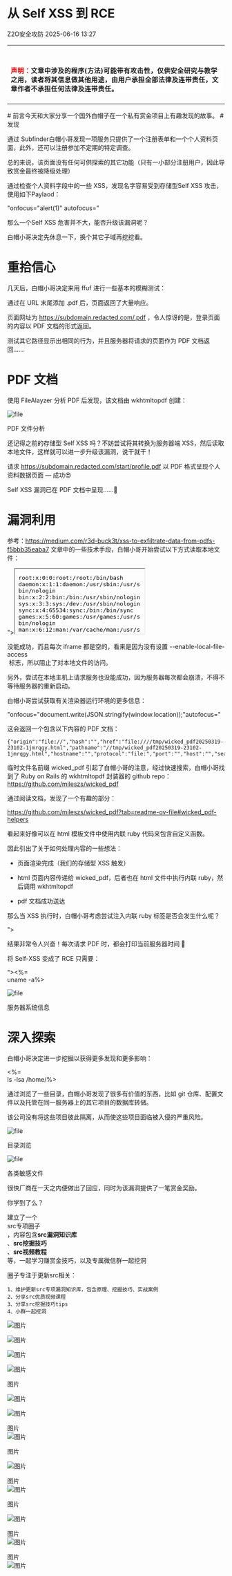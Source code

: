 #  从 Self XSS 到 RCE  
 Z2O安全攻防   2025-06-16 13:27  
  
<table><tbody><tr><td data-colwidth="557" width="557" valign="top" style="word-break: break-all;"><h1 data-selectable-paragraph="" style="white-space: normal;outline: 0px;max-width: 100%;font-family: -apple-system, system-ui, &#34;Helvetica Neue&#34;, &#34;PingFang SC&#34;, &#34;Hiragino Sans GB&#34;, &#34;Microsoft YaHei UI&#34;, &#34;Microsoft YaHei&#34;, Arial, sans-serif;letter-spacing: 0.544px;background-color: rgb(255, 255, 255);box-sizing: border-box !important;overflow-wrap: break-word !important;"><strong style="outline: 0px;max-width: 100%;box-sizing: border-box !important;overflow-wrap: break-word !important;"><span style="outline: 0px;max-width: 100%;font-size: 18px;box-sizing: border-box !important;overflow-wrap: break-word !important;"><span style="color: rgb(255, 0, 0);"><strong><span style="font-size: 15px;"><span leaf="">声明：</span></span></strong></span><span style="font-size: 15px;"></span></span></strong><span style="outline: 0px;max-width: 100%;font-size: 18px;box-sizing: border-box !important;overflow-wrap: break-word !important;"><span style="font-size: 15px;"><span leaf="">文章中涉及的程序(方法)可能带有攻击性，仅供安全研究与教学之用，读者将其信息做其他用途，由用户承担全部法律及连带责任，文章作者不承担任何法律及连带责任。</span></span></span></h1></td></tr></tbody></table># 前言今天和大家分享一个国外白帽子在一个私有赏金项目上有趣发现的故事。  
# 发现  
  
通过 Subfinder白帽小哥发现一项服务只提供了一个注册表单和一个个人资料页面，此外，还可以注册参加不定期的特定调查。  
  
总的来说，该页面没有任何可供探索的其它功能（只有一小部分注册用户，因此导致赏金最终被降级处理）  
  
通过检查个人资料字段中的一些 XSS，发现名字容易受到存储型Self XSS 攻击，使用如下Paylaod：  
  
"onfocus="alert(1)" autofocus="  
  
那么一个Self XSS 危害并不大，能否升级该漏洞呢？  
  
白帽小哥决定先休息一下，换个其它子域再挖挖看。  
# 重拾信心  
  
几天后，白帽小哥决定来用 ffuf 进行一些基本的模糊测试：  
  
通过在 URL 末尾添加 .pdf 后，页面返回了大量响应。  
  
页面网址为 https://subdomain.redacted.com/.pdf ，令人惊讶的是，登录页面的内容以 PDF 文档的形式返回。  
  
测试其它路径显示出相同的行为，并且服务器将请求的页面作为 PDF 文档返回……  
# PDF 文档  
  
使用 FileAlayzer 分析 PDF 后发现，该文档由 wkhtmltopdf 创建：  
  
![file](https://mmbiz.qpic.cn/sz_mmbiz_png/hZj512NN8jkmghicAzQ4GrTe4sdWkrib8RsxB9wScEOgLm0d34vA3jQ0j9j9ubAdt3NjkIENnNibBhHq5fzhX2DAQ/640?wx_fmt=png&from=appmsg "")  
  
PDF 文件分析  
  
还记得之前的存储型 Self XSS 吗？不妨尝试将其转换为服务器端 XSS，然后读取本地文件，这样就可以进一步升级该漏洞，说干就干！  
  
请求 https://subdomain.redacted.com/start/profile.pdf 以 PDF 格式呈现个人资料数据页面 — 成功😍  
  
Self XSS 漏洞已在 PDF 文档中呈现……🎉  
# 漏洞利用  
  
参考：https://medium.com/r3d-buck3t/xss-to-exfiltrate-data-from-pdfs-f5bbb35eaba7 文章中的一些技术手段，白帽小哥开始尝试以下方式读取本地文件：  
  
"><iframe src="file:///etc/passwd"></iframe>  
  
没能成功，而且每次 iframe 都是空的，看来是因为没有设置 --enable-local-file-access  
 标志，所以阻止了对本地文件的访问。  
  
另外，尝试在本地主机上请求服务也没能成功，因为服务器每次都会崩溃，不得不等待服务器的重新启动。  
  
白帽小哥尝试获取有关渲染器运行环境的更多信息：  
  
"onfocus="document.write(JSON.stringify(window.location));"autofocus="  
  
这会返回一个包含以下内容的 PDF 文档：  
```
{"origin":"file://","hash":"","href":"file:////tmp/wicked_pdf20250319-23102-1jmrqgy.html","pathname":"//tmp/wicked_pdf20250319-23102-1jmrqgy.html","hostname":"","protocol":"file:","port":"","host":"","search":""}
```  
  
临时文件名前缀 wicked_pdf 引起了白帽小哥的注意，经过快速搜索，白帽小哥找到了 Ruby on Rails 的 wkhtmltopdf 封装器的 github repo： https://github.com/mileszs/wicked_pdf  
  
通过阅读文档，发现了一个有趣的部分：  
  
https://github.com/mileszs/wicked_pdf?tab=readme-ov-file#wicked_pdf-helpers  
  
看起来好像可以在 html 模板文件中使用内联 ruby 代码来包含自定义函数。  
  
因此引出了关于如何处理内容的一些想法：  
- 页面渲染完成（我们的存储型 XSS 触发）  
  
- html 页面内容传递给 wicked_pdf，后者也在 html 文件中执行内联 ruby，然后调用 wkhtmltopdf  
  
- pdf 文档成功送达  
  
那么当 XSS 执行时，白帽小哥考虑尝试注入内联 ruby 标签是否会发生什么呢？  
  
"><?= Time.now ?>  
  
结果非常令人兴奋！每次请求 PDF 时，都会打印当前服务器时间 🙈  
  
将 Self-XSS 变成了 RCE 只需要：  
  
"><%=  
uname -a%>  
  
![file](https://mmbiz.qpic.cn/sz_mmbiz_png/hZj512NN8jkmghicAzQ4GrTe4sdWkrib8Rf3yGg06kDP6f2mJMfs4axCg2sFTFdXRicvtK1Ru6P4yY5QMrzILWjag/640?wx_fmt=png&from=appmsg "")  
  
服务器系统信息  
# 深入探索  
  
白帽小哥决定进一步挖掘以获得更多发现和更多影响：  
  
<%=  
ls -lsa /home/%>  
  
通过浏览了一些目录，白帽小哥发现了很多有价值的东西，比如 git 仓库、配置文件以及托管在同一服务器上的其它项目的数据库转储。  
  
该公司没有将这些项目彼此隔离，从而使这些项目面临被入侵的严重风险。  
  
![file](https://mmbiz.qpic.cn/sz_mmbiz_png/hZj512NN8jkmghicAzQ4GrTe4sdWkrib8Rqtd5ESiaMx2Cl7MEGzUUfjjUajY3zOlZlbqwfx2ehxelaL1ibFkVt6hA/640?wx_fmt=png&from=appmsg "")  
  
目录浏览  
  
![file](https://mmbiz.qpic.cn/sz_mmbiz_png/hZj512NN8jkmghicAzQ4GrTe4sdWkrib8RwicQRmRXZSl59arSPnJyK5gplA5JbmaVeonO75TQFb7oic7TakbyBbTw/640?wx_fmt=png&from=appmsg "")  
  
各类敏感文件  
  
很快厂商在一天之内便做出了回应，同时为该漏洞提供了一笔赏金奖励。  
  
你学到了么？  
  
建立了一个  
src专项圈子  
，内容包含**src漏洞知识库**  
、**src挖掘技巧**  
、**src视频教程**  
等，一起学习赚赏金技巧，以及专属微信群一起挖洞  
  
圈子专注于更新src相关：  
  
```
1、维护更新src专项漏洞知识库，包含原理、挖掘技巧、实战案例
2、分享src优质视频课程
3、分享src挖掘技巧tips
4、小群一起挖洞
```  
  
  
![图片](https://mmbiz.qpic.cn/sz_mmbiz_png/h8P1KUHOKuaRqDOYRFjU73rIsVy2ISg41LkR0ezBlmjJY4Lwgg8mr1A5efwqe0yGE9KTQwLPJTe9zyv3wgYnhA/640?wx_fmt=png&from=appmsg&wxfrom=5&wx_lazy=1&wx_co=1&tp=webp "")  
  
![图片](https://mmbiz.qpic.cn/sz_mmbiz_png/h8P1KUHOKuY813zmiaXibeTuHFXd8WtJAOXg868PqXyjsACp9LhuEeyfB2kTZVOt5Pz48txg7ueRUvDdeefTNKdg/640?wx_fmt=png&from=appmsg&wxfrom=5&wx_lazy=1&wx_co=1&tp=webp "")  
  
![图片](https://mmbiz.qpic.cn/sz_mmbiz_jpg/h8P1KUHOKuZDDDv3NsbJDuSicLzBbwVDCPFgbmiaJ4ibf4LRgafQDdYodOgakdpbU1H6XfFQCL81VTudGBv2WniaDA/640?wx_fmt=other&from=appmsg&wxfrom=5&wx_lazy=1&wx_co=1&tp=webp "null")  
  
![图片](https://mmbiz.qpic.cn/sz_mmbiz_jpg/h8P1KUHOKuYY8q8CZqffeicCspiaq3u0y7lQ2ia1ZLXbhqIbjvnBdsrlTFOJjSXbu8fmmliaLticl6P0iaXjbnxokM0g/640?wx_fmt=jpeg&from=appmsg&wxfrom=5&wx_lazy=1&tp=webp "")  
  
图片  
  
![图片](https://mmbiz.qpic.cn/sz_mmbiz_png/h8P1KUHOKuaRqDOYRFjU73rIsVy2ISg4Bd1oBmTkA5xlNwZM5fLghYeibMBttWrf57h8sU7xDyTe5udCNicuHo8w/640?wx_fmt=png&from=appmsg&wxfrom=5&wx_lazy=1&wx_co=1&tp=webp "")  
  
  
![图片](https://mmbiz.qpic.cn/sz_mmbiz_png/h8P1KUHOKuYrUoo5XZpxN9Inq87ic71D6aUeMdaWrKXgYYia2On8nMA7bqWDySa8odAq1a0kkp3WFgf0Zp0Eut0A/640?wx_fmt=png&from=appmsg&wxfrom=5&wx_lazy=1&wx_co=1&tp=webp "")  
  
图片  
![图片](https://mmbiz.qpic.cn/sz_mmbiz_png/h8P1KUHOKuaRqDOYRFjU73rIsVy2ISg4KKlic4yiafWTpLdejicQe3MllEQc24ypeI3anaK7IjJDVyq1WVQN2yKBA/640?wx_fmt=png&from=appmsg&wxfrom=5&wx_lazy=1&wx_co=1&tp=webp "")  
  
  
图片  
  
![图片](https://mmbiz.qpic.cn/sz_mmbiz_png/h8P1KUHOKuY813zmiaXibeTuHFXd8WtJAOHgjJxnq1ibibJgVUx3LwCjZj62vygx8w6rxia1icmIWiax2YlP6S6LmlmlQ/640?wx_fmt=png&from=appmsg&wxfrom=5&wx_lazy=1&wx_co=1&tp=webp "")  
  
图片  
![图片](https://mmbiz.qpic.cn/sz_mmbiz_png/h8P1KUHOKuY813zmiaXibeTuHFXd8WtJAOApVm8H605qOibxia5DqPHfbWD6lmcweDjGv4DLl45waD068ugw2Iv2vg/640?wx_fmt=png&from=appmsg&wxfrom=5&wx_lazy=1&wx_co=1&tp=webp "")  
  
图片  
  
![图片](https://mmbiz.qpic.cn/sz_mmbiz_png/h8P1KUHOKuY813zmiaXibeTuHFXd8WtJAOwldaSATYOh1WQpk1qz15rLxehOAn4aK7tdbSyNEuHDZpIISCtl6Q8w/640?wx_fmt=png&from=appmsg&wxfrom=5&wx_lazy=1&wx_co=1&tp=webp "")  
  
图片  
![图片](https://mmbiz.qpic.cn/sz_mmbiz_png/h8P1KUHOKuaRqDOYRFjU73rIsVy2ISg4jFsKRMMNDKbsAZhscCiagnyJScMVmFUqMtae5omlLRdu095mywWszjQ/640?wx_fmt=png&from=appmsg&wxfrom=5&wx_lazy=1&wx_co=1&tp=webp "")  
  
图片  
![图片](https://mmbiz.qpic.cn/sz_mmbiz_png/h8P1KUHOKuaRqDOYRFjU73rIsVy2ISg4uGJ2SA5BhZ3UyibZvVmcP3sozQEOfVr0jftWpC3YkpDiaAicS1ib3EgXHA/640?wx_fmt=png&from=appmsg&wxfrom=5&wx_lazy=1&wx_co=1&tp=webp "")  
  
  
  
